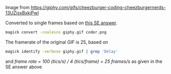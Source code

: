 Image from https://giphy.com/gifs/cheezburger-coding-cheezburgernerds-13UZisxBxkjPwI

Converted to single frames based on [this SE answer](https://tex.stackexchange.com/a/240387/828).

````bash
magick convert -coalesce giphy.gif coder.png
````

The framerate of the original GIF is 25, based on 
 ````bash
magick identify -verbose giphy.gif | grep 'Delay'
````
and *frame rate = 100 (tics/s) / 4 (tics/frame) = 25 frames/s* as given in the SE answer above

